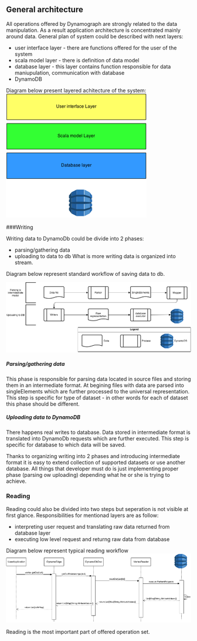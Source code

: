 ## General architecture

All operations offered by Dynamograph are strongly related to the data manipulation. As a result application architecture is concentrated mainly around data.
General plan of system could be described with next layers:
- user interface layer - there are functions offered for the user of the system
- scala model layer - there is definition of data model
- database layer - this layer contains function responsible for data maniupulation, communication with database
- DynamoDB

Diagram below present layered achitecture of the system:
![Layered architecture][architecture]

###Writing

Writing data to DynamoDb could be divide into 2 phases:
- parsing/gathering data
- uploading to data to db
What is more writing data is organized into stream.

Diagram below represent standard workflow of saving data to db.

![Writing workflow][writing]

##### Parsing/gathering data

This phase is responsible for parsing data located in source files and storing them in an intermediate format. At begining files with data are parsed into singleElements which are further processed to the universal representation. This step is specific for type of dataset - in other words for each of dataset this phase should be different.


##### Uploading data to DynamoDB

There happens real writes to database. Data stored in intermediate format is translated into DynamoDb requests which are further executed. This step is specific for database to which data will be saved.

Thanks to organizing writing into 2 phases and introducing intermediate format it is easy to extend collection of supported datasets or use another database. All things that developer must do is just implementing proper phase (parsing ow uploading) depending what he or she is trying to achieve.

### Reading

Reading could also be divided into two steps but seperation is not visible at first glance. Responsibilities for mentionad layers are as follow:
- interpreting user request and translating raw data returned from database layer
- executing low level request and returng raw data from database

Diagram below represent typical reading workflow
![Reading workflow][reading]

Reading is the most important part of offered operation set.



[writing]: img/write.png
[reading]: img/read.png
[architecture]: img/architecture.png
